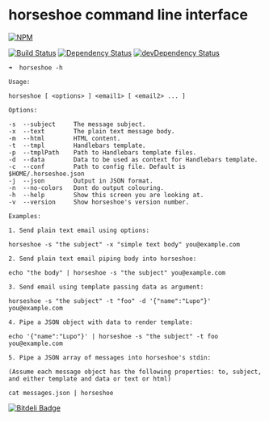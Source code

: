 # horseshoe command line interface

[![NPM](https://nodei.co/npm/horseshoe-cli.png?compact=true)](https://nodei.co/npm/horseshoe-cli/)

[![Build
Status](https://secure.travis-ci.org/lupomontero/horseshoe-cli.png)](http://travis-ci.org/lupomontero/horseshoe-cli) 
[![Dependency
Status](https://david-dm.org/lupomontero/horseshoe-cli.png)](https://david-dm.org/lupomontero/horseshoe-cli) 
[![devDependency Status](https://david-dm.org/lupomontero/horseshoe-cli/dev-status.png)](https://david-dm.org/lupomontero/horseshoe-cli#info=devDependencies)

```
➜  horseshoe -h

Usage:

horseshoe [ <options> ] <email1> [ <email2> ... ]

Options:

-s  --subject     The message subject.
-x  --text        The plain text message body.
-m  --html        HTML content.
-t  --tmpl        Handlebars template.
-p  --tmplPath    Path to Handlebars template files.
-d  --data        Data to be used as context for Handlebars template.
-c  --conf        Path to config file. Default is $HOME/.horseshoe.json
-j  --json        Output in JSON format.
-n  --no-colors   Dont do output colouring.
-h  --help        Show this screen you are looking at.
-v  --version     Show horseshoe's version number.

Examples:

1. Send plain text email using options:

horseshoe -s "the subject" -x "simple text body" you@example.com

2. Send plain text email piping body into horseshoe:

echo "the body" | horseshoe -s "the subject" you@example.com

3. Send email using template passing data as argument:

horseshoe -s "the subject" -t "foo" -d '{"name":"Lupo"}' you@example.com

4. Pipe a JSON object with data to render template:

echo '{"name":"Lupo"}' | horseshoe -s "the subject" -t foo you@example.com

5. Pipe a JSON array of messages into horseshoe's stdin:

(Assume each message object has the following properties: to, subject,
and either template and data or text or html)

cat messages.json | horseshoe
```

[![Bitdeli Badge](https://d2weczhvl823v0.cloudfront.net/lupomontero/horseshoe-cli/trend.png)](https://bitdeli.com/free "Bitdeli Badge")

